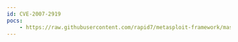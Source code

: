 ```yaml
---
id: CVE-2007-2919
pocs:
    - https://raw.githubusercontent.com/rapid7/metasploit-framework/master/modules/exploits/windows/browser/ebook_flipviewer_fviewerloading.rb
---
```


